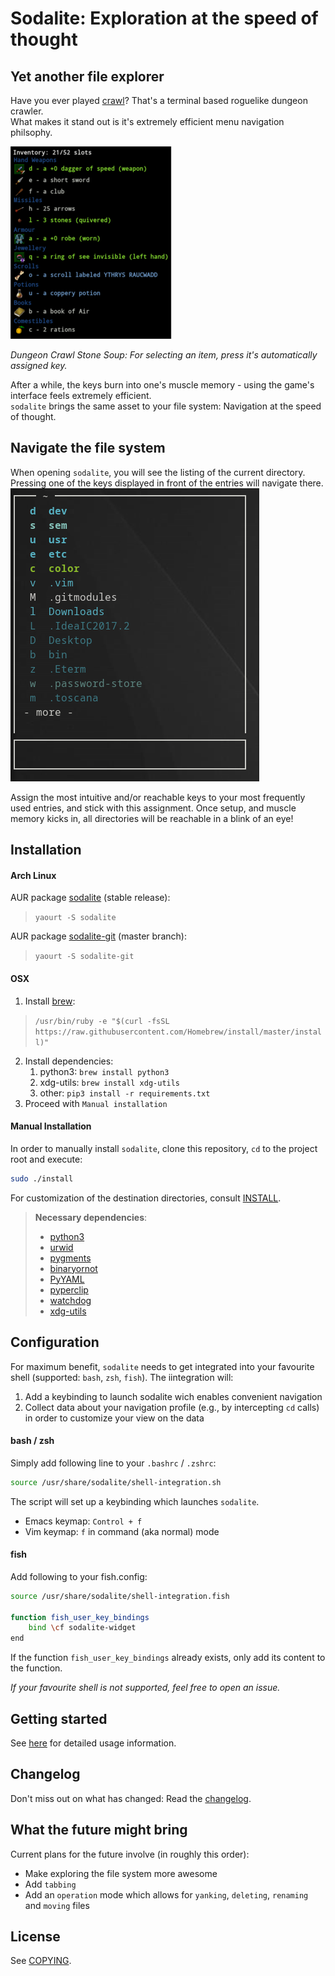 # Sodalite: Exploration at the speed of thought

## Yet another file explorer
Have you ever played [crawl](https://crawl.develz.org/)?
That's a terminal based roguelike dungeon crawler.  
What makes it stand out is it's extremely efficient menu navigation philsophy. 

![dcss inventar management](docs/crawl.png)

*Dungeon Crawl Stone Soup: For selecting an item, press it's automatically assigned key.*

After a while, the keys burn into one's muscle memory - using the game's interface feels extremely efficient.  
`sodalite` brings the same asset to your file system: Navigation at the speed of thought.

## Navigate the file system
When opening `sodalite`, you will see the listing of the current directory.   
Pressing one of the keys displayed in front of the entries will navigate there.
![Sodalite](docs/sodalite.png)

Assign the most intuitive and/or reachable keys to your most frequently used entries, and stick with this assignment. 
Once setup, and muscle memory kicks in, all directories will be reachable in a blink of an eye!

## Installation

#### Arch Linux
AUR package [sodalite](https://aur.archlinux.org/packages/sodalite/) (stable release):
> `yaourt -S sodalite`

AUR package [sodalite-git](https://aur.archlinux.org/packages/sodalite-git/) (master branch):
> `yaourt -S sodalite-git`


#### OSX
1. Install [brew](https://brew.sh/):
> `/usr/bin/ruby -e "$(curl -fsSL https://raw.githubusercontent.com/Homebrew/install/master/install)"`
2. Install dependencies:
    1. python3: `brew install python3`
    2. xdg-utils: `brew install xdg-utils`
    3. other: `pip3 install -r requirements.txt`
3. Proceed with `Manual installation`

#### Manual Installation
In order to manually install `sodalite`, clone this repository, `cd` to the project root and execute:
```bash
sudo ./install
```
For customization of the destination directories, consult [INSTALL](../INSTALL.txt).

> **Necessary dependencies**:  
> - [python3](https://www.python.org/downloads/release/python-364/) 
> - [urwid](http://urwid.org)
> - [pygments](http://pygments.org)
> - [binaryornot](https://github.com/audreyr/binaryornot)
> - [PyYAML](https://github.com/yaml/pyyaml)
> - [pyperclip](https://github.com/asweigart/pyperclip)
> - [watchdog](https://github.com/gorakhargosh/watchdog)
> - [xdg-utils](https://www.freedesktop.org/wiki/Software/xdg-utils/)

## Configuration
For maximum benefit, `sodalite` needs to get integrated into your favourite shell (supported: `bash`, `zsh`, `fish`).
The iintegration will:

1. Add a keybinding to launch sodalite wich enables convenient navigation
2. Collect data about your navigation profile (e.g., by intercepting `cd` calls) in order to customize your view on the data

#### bash / zsh
Simply add following line to your `.bashrc` / `.zshrc`:

```bash
source /usr/share/sodalite/shell-integration.sh
```
The script will set up a keybinding which launches `sodalite`.
* Emacs keymap:     `Control + f`
* Vim keymap:       `f` in command (aka normal) mode

#### fish
Add following to your fish.config:
```bash
source /usr/share/sodalite/shell-integration.fish

function fish_user_key_bindings
    bind \cf sodalite-widget
end
```
If the function `fish_user_key_bindings` already exists, only add its content to the function.

*If your favourite shell is not supported, feel free to open an issue.*

## Getting started
See [here](docs/usage.md) for detailed usage information.

## Changelog
Don't miss out on what has changed: Read the [changelog](changelog.md).

## What the future might bring
Current plans for the future involve (in roughly this order):
- Make exploring the file system more awesome
- Add `tabbing`
- Add an `operation` mode which allows for `yanking`, `deleting`, `renaming` and `moving` files

## License
See [COPYING](COPYING).
